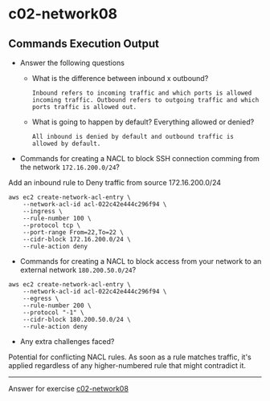 # c02-network08

## Commands Execution Output

- Answer the following questions
  - What is the difference between inbound x outbound?
    ```
    Inbound refers to incoming traffic and which ports is allowed incoming traffic. Outbound refers to outgoing traffic and which ports traffic is allowed out.
    ```
    
  - What is going to happen by default? Everything allowed or denied?
    ```
    All inbound is denied by default and outbound traffic is allowed by default. 
    ```
    

- Commands for creating a NACL to block SSH connection comming from the network `172.16.200.0/24`?

Add an inbound rule to Deny traffic from source 172.16.200.0/24
```
aws ec2 create-network-acl-entry \
    --network-acl-id acl-022c42e444c296f94 \
    --ingress \
    --rule-number 100 \
    --protocol tcp \
    --port-range From=22,To=22 \
    --cidr-block 172.16.200.0/24 \
    --rule-action deny
```

- Commands for creating a NACL to block access from your network to an external network `180.200.50.0/24`?

```
aws ec2 create-network-acl-entry \
    --network-acl-id acl-022c42e444c296f94 \
    --egress \
    --rule-number 200 \
    --protocol "-1" \
    --cidr-block 180.200.50.0/24 \
    --rule-action deny
```

- Any extra challenges faced?

Potential for conflicting NACL rules. As soon as a rule matches traffic, it's applied regardless of any higher-numbered rule that might contradict it.

<!-- Don't change anything below this point-->
***
Answer for exercise [c02-network08](https://github.com/devopsacademyau/academy/blob/80a940b39bc3ae40378abe7af015cb3c207463f6/classes/02class/exercises/c02-network08/README.md)